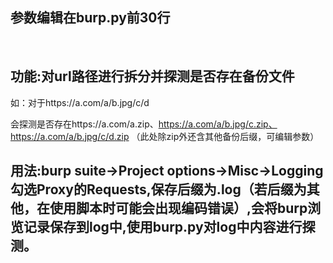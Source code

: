 ## 参数编辑在burp.py前30行

<br>

## 功能:对url路径进行拆分并探测是否存在备份文件

如：对于https://a.com/a/b.jpg/c/d

会探测是否存在https://a.com/a.zip、https://a.com/a/b.jpg/c.zip、https://a.com/a/b.jpg/c/d.zip
（此处除zip外还含其他备份后缀，可编辑参数）

## 用法:burp suite->Project options->Misc->Logging勾选Proxy的Requests,保存后缀为.log（若后缀为其他，在使用脚本时可能会出现编码错误）,会将burp浏览记录保存到log中,使用burp.py对log中内容进行探测。
